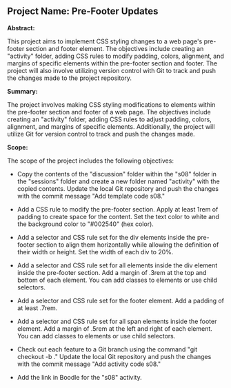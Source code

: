 ## Project Name: Pre-Footer Updates

**Abstract:**

This project aims to implement CSS styling changes to a web page's pre-footer section and footer element. The objectives include creating an "activity" folder, adding CSS rules to modify padding, colors, alignment, and margins of specific elements within the pre-footer section and footer. The project will also involve utilizing version control with Git to track and push the changes made to the project repository.

**Summary:**

The project involves making CSS styling modifications to elements within the pre-footer section and footer of a web page. The objectives include creating an "activity" folder, adding CSS rules to adjust padding, colors, alignment, and margins of specific elements. Additionally, the project will utilize Git for version control to track and push the changes made.

**Scope:**

The scope of the project includes the following objectives:

- Copy the contents of the "discussion" folder within the "s08" folder in the "sessions" folder and create a new folder named "activity" with the copied contents. Update the local Git repository and push the changes with the commit message "Add template code s08."

- Add a CSS rule to modify the pre-footer section. Apply at least 1rem of padding to create space for the content. Set the text color to white and the background color to "#002540" (hex color).

- Add a selector and CSS rule set for the div elements inside the pre-footer section to align them horizontally while allowing the definition of their width or height. Set the width of each div to 20%.

- Add a selector and CSS rule set for all elements inside the div element inside the pre-footer section. Add a margin of .3rem at the top and bottom of each element. You can add classes to elements or use child selectors.

- Add a selector and CSS rule set for the footer element. Add a padding of at least .7rem.

- Add a selector and CSS rule set for all span elements inside the footer element. Add a margin of .5rem at the left and right of each element. You can add classes to elements or use child selectors.

- Check out each feature to a Git branch using the command "git checkout -b <branchName>."
Update the local Git repository and push the changes with the commit message "Add activity code s08."

- Add the link in Boodle for the "s08" activity.

